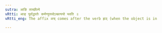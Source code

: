 ```yaml
---
sutra: आङि ताच्छील्ये
vRtti: आङ् पूर्वाद्धरतेः कर्मण्युपपदेऽच्प्रत्ययो भवति ॥
vRtti_eng: The affix अच् comes after the verb हृञ् (when the object is in composition with it), the root taking the preposition आङ्, and the sense of the word to be formed is inclination or accustomed occupation.

---
```

